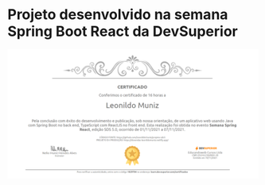 # Projeto desenvolvido na semana Spring Boot React da DevSuperior

![alt text](https://github.com/LeonildoMuniz/projeto-sds5/blob/main/Certificado/Certificado.png)
